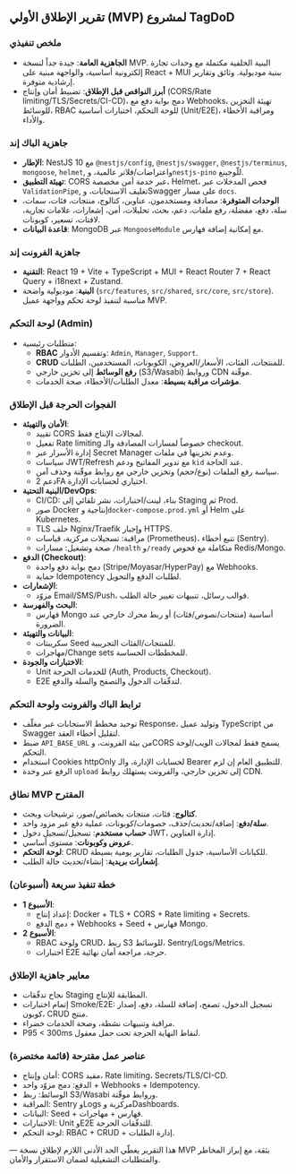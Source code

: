 ## تقرير الإطلاق الأولي (MVP) لمشروع TagDoD

### ملخص تنفيذي
- **الجاهزية العامة**: جيدة جداً لنسخة MVP. البنية الخلفية مكتملة مع وحدات تجارة إلكترونية أساسية، والواجهة مبنية على React + MUI ببنية موديولية. وثائق وتقارير إرشادية متوفرة.
- **أبرز النواقص قبل الإطلاق**: تضبيط أمان وإنتاج (CORS/Rate limiting/TLS/Secrets/CI-CD)، دمج بوابة دفع مع Webhooks، تهيئة التخزين للوسائط، RBAC للوحة التحكم، اختبارات أساسية (Unit/E2E)، ومراقبة الأخطاء والأداء.

### جاهزية الباك إند
- **الإطار**: NestJS 10 مع `@nestjs/config`, `@nestjs/swagger`, `@nestjs/terminus`, `mongoose`, `helmet`, واعتراضات/فلاتر عالمية، و`nestjs-pino` للّوجينغ.
- **تهيئة التطبيق**: CORS عبر خدمة أمن مخصصة، Helmet، فحص المدخلات عبر `ValidationPipe`, تغليف الاستجابات، وSwagger على مسار `docs`.
- **الوحدات المتوفرة**: مصادقة ومستخدمون، عناوين، كتالوج، منتجات، فئات، سمات، سلة، دفع، مفضلة، رفع ملفات، دعم، بحث، تحليلات، أمن، إشعارات، علامات تجارية، لافتات، تسعير، كوبونات.
- **قاعدة البيانات**: MongoDB عبر `MongooseModule` مع إمكانية إضافة فهارس.

### جاهزية الفرونت إند
- **التقنية**: React 19 + Vite + TypeScript + MUI + React Router 7 + React Query + i18next + Zustand.
- **البنية**: موديولية واضحة (`src/features`, `src/shared`, `src/core`, `src/store`). مناسبة لتنفيذ لوحة تحكم وواجهة عميل MVP.

### لوحة التحكم (Admin)
- متطلبات رئيسية: 
  - **RBAC** وتقسيم الأدوار: `Admin`, `Manager`, `Support`.
  - **CRUD** للمنتجات، الفئات، الأسعار/العروض، الكوبونات، المستخدمين، الطلبات.
  - **رفع الوسائط** إلى تخزين خارجي (S3/Wasabi) وروابط CDN موقّتة.
  - **مؤشرات مراقبة بسيطة**: معدل الطلبات/الأخطاء، صحة الخدمات.

### الفجوات الحرجة قبل الإطلاق
- **الأمان والتهيئة**:
  - تقييد CORS لمجالات الإنتاج فقط.
  - تفعيل Rate limiting خصوصاً لمسارات المصادقة والـ checkout.
  - إدارة الأسرار عبر Secret Manager وعدم تخزينها في ملفات.
  - سياسات JWT/Refresh مع تدوير المفاتيح ودعم `kid` عند الحاجة.
  - سياسة رفع الملفات (نوع/حجم) وتخزين خارجي مع روابط موقّتة وحذف آمن.
  - دعم 2FA اختياري لحسابات الإدارة.
- **البنية التحتية/DevOps**:
  - CI/CD: بناء، لينت/اختبارات، نشر تلقائي إلى Staging ثم Prod.
  - صور Docker إنتاجية و`docker-compose.prod.yml` أو Helm على Kubernetes.
  - TLS خلف Nginx/Traefik وإجبار HTTPS.
  - مراقبة: تسجيلات مركزية، قياسات (Prometheus)، تتبع أخطاء (Sentry).
  - صحة وتشغيل: مسارات `/health` و`/ready` متكاملة مع فحوص Redis/Mongo.
- **الدفع (Checkout)**:
  - دمج بوابة دفع واحدة (Stripe/Moyasar/HyperPay) مع Webhooks.
  - حماية Idempotency لطلبات الدفع والتحويل.
- **الإشعارات**:
  - مزوّد Email/SMS/Push، قوالب رسائل، تنبيهات تغيير حالة الطلب.
- **البحث والفهرسة**:
  - فهارس Mongo أساسية (منتجات/نصوص/فئات) أو ربط محرك خارجي عند الضرورة.
- **البيانات والتهيئة**:
  - سكريبتات Seed للمنتجات/الفئات التجريبية.
  - مهاجرات/Change sets للمخططات الحساسة.
- **الاختبارات والجودة**:
  - Unit للخدمات الحرجة (Auth, Products, Checkout).
  - E2E لتدفّقات الدخول والتصفح والسلة والدفع.

### ترابط الباك والفرونت ولوحة التحكم
- توحيد مخطط الاستجابات عبر مغلّف Response، وتوليد عميل TypeScript من Swagger لتقليل أخطاء العقد.
- ضبط `API_BASE_URL` من بيئة الفرونت، وCORS يسمح فقط لمجالات الويب/لوحة التحكم.
- استخدام Cookies httpOnly لحسابات الإدارة، والـ Bearer للتطبيق العام إن لزم.
- الرفع عبر وحدة `upload` إلى تخزين خارجي، والفرونت يستهلك روابط CDN.

### نطاق MVP المقترح
- **كتالوج**: فئات، منتجات بخصائص/صور، ترشيحات وبحث.
- **سلة/دفع**: إضافة/تحديث/حذف، خصومات/كوبونات، عملية دفع عبر مزود واحد.
- **حساب مستخدم**: تسجيل/تسجيل دخول JWT، إدارة العناوين.
- **عروض وكوبونات**: مستوى أساسي.
- **لوحة التحكم**: CRUD للكيانات الأساسية، جدول الطلبات، تقارير يومية بسيطة.
- **إشعارات بريدية**: إنشاء/تحديث حالة الطلب.

### خطة تنفيذ سريعة (أسبوعان)
- **الأسبوع 1**:
  - إعداد إنتاج: Docker + TLS + CORS + Rate limiting + Secrets.
  - دمج الدفع + Webhooks + Seed + فهارس Mongo.
- **الأسبوع 2**:
  - RBAC ولوحة CRUD، ربط S3 للوسائط، Sentry/Logs/Metrics.
  - اختبارات E2E حرجة، مراجعة أمان نهائية.

### معايير جاهزية الإطلاق
- نجاح تدفّقات Staging المطابقة للإنتاج.
- إتمام اختبارات Smoke/E2E: تسجيل الدخول، تصفح، إضافة للسلة، دفع، إصدار كوبون، CRUD منتج.
- مراقبة وتنبيهات نشطة، وصحة الخدمات خضراء.
- P95 < 300ms لنقاط النهاية الحرجة تحت حمل معقول.

### عناصر عمل مقترحة (قائمة مختصرة)
- أمان وإنتاج: CORS مقيد، Rate limiting، Secrets/TLS/CI-CD.
- الدفع: دمج مزوّد واحد + Webhooks + Idempotency.
- الوسائط: ربط S3/Wasabi وروابط موقّتة.
- المراقبة: Sentry وLogs مركزية وDashboards.
- البيانات: Seed + فهارس + مهاجرات.
- الاختبارات: Unit وE2E للتدفّقات الحرجة.
- لوحة التحكم: RBAC + CRUD + إدارة الطلبات.

—
هذا التقرير يغطّي الحد الأدنى اللازم لإطلاق نسخة MVP بثقة، مع إبراز المخاطر والمتطلبات التشغيلية لضمان الاستقرار والأمان.


